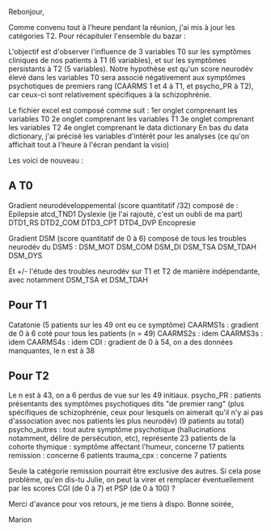 Rebonjour, 

Comme convenu tout à l'heure pendant la réunion, j'ai mis à jour les catégories T2.
Pour récapituler l'ensemble du bazar : 

L'objectif est d'observer l'influence de 3 variables T0 sur les symptômes cliniques de nos patients à T1 (6 variables), et sur les symptômes persistants à T2 (5 variables).
Notre hypothèse est qu'un score neurodév élevé dans les variables T0 sera associé négativement aux symptômes psychotiques de premiers rang (CAARMS 1 et 4 à T1, et psycho_PR à T2), car ceux-ci sont relativement spécifiques à la schizophrénie.

Le fichier excel est composé comme suit : 
1er onglet comprenant les variables T0
2e onglet comprenant les variables T1
3e onglet comprenant les variables T2
4e onglet comprenant le data dictionary
En bas du data dictionary, j'ai précisé les variables d'intérêt pour les analyses (ce qu'on affichait tout à l'heure à l'écran pendant la visio)

Les voici de nouveau : 

## A T0

Gradient neurodéveloppemental (score quantitatif /32) composé de : 
Epilepsie
atcd_TND1
Dyslexie (je l'ai rajouté, c'est un oubli de ma part)
DTD1_RS
DTD2_COM
DTD3_CPT
DTD4_DVP
Encopresie

Gradient DSM (score quantitatif de 0 à 6) composé de tous les troubles neurodév du DSM5 : 
DSM_MOT
DSM_COM
DSM_DI
DSM_TSA
DSM_TDAH
DSM_DYS

Et +/- l'étude des troubles neurodév sur T1 et T2 de manière indépendante, avec notamment
DSM_TSA
et DSM_TDAH

## Pour T1

Catatonie (5 patients sur les 49 ont eu ce symptôme)
CAARMS1s : gradient de 0 à 6 coté pour tous les patients (n = 49)
CAARMS2s : idem
CAARMS3s : idem
CAARMS4s : idem
CDI : gradient de 0 à 54, on a des données manquantes, le n est à 38

## Pour T2
Le n est à 43, on a 6 perdus de vue sur les 49 initiaux.
psycho_PR : patients présentants des symptômes psychotiques dits "de premier rang" (plus spécifiques de schizophrénie, ceux pour lesquels on aimerait qu'il n'y ai pas d'association avec nos patients les plus neurodév) (9 patients au total)
psycho_autres : tout autre symptôme psychotique (hallucinations notamment, délire de persécution, etc), représente 23 patients de la cohorte
thymique : symptôme affectant l'humeur, concerne 17 patients
remission : concerne 6 patients
trauma_cpx : concerne 7 patients

Seule la catégorie remission pourrait être exclusive des autres.
Si cela pose problème, qu'en dis-tu Julie, on peut la virer et remplacer éventuellement par les scores CGI (de 0 à 7) et PSP (de 0 à 100) ?

Merci d'avance pour vos retours, je me tiens à dispo.
Bonne soirée, 


Marion
